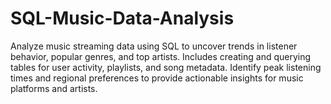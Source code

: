 # SQL-Music-Data-Analysis
Analyze music streaming data using SQL to uncover trends in listener behavior, popular genres, and top artists. Includes creating and querying tables for user activity, playlists, and song metadata. Identify peak listening times and regional preferences to provide actionable insights for music platforms and artists.

